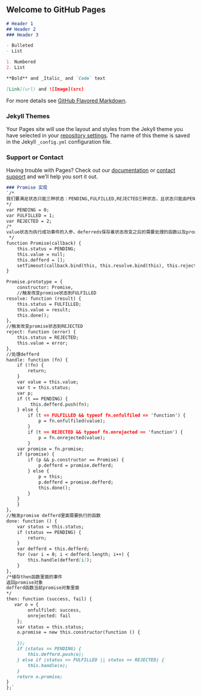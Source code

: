 ## Welcome to GitHub Pages

```markdown
# Header 1
## Header 2
### Header 3

- Bulleted
- List

1. Numbered
2. List

**Bold** and _Italic_ and `Code` text

[Link](url) and ![Image](src)
```

For more details see [GitHub Flavored Markdown](https://guides.github.com/features/mastering-markdown/).

### Jekyll Themes

Your Pages site will use the layout and styles from the Jekyll theme you have selected in your [repository settings](https://github.com/SpringLv/springlv.github.io/settings). The name of this theme is saved in the Jekyll `_config.yml` configuration file.

### Support or Contact

Having trouble with Pages? Check out our [documentation](https://help.github.com/categories/github-pages-basics/) or [contact support](https://github.com/contact) and we’ll help you sort it out.
```markdown
### Promise 实现
`/*
我们要满足状态只能三种状态：PENDING,FULFILLED,REJECTED三种状态，且状态只能由PENDING=>FULFILLED,或者PENDING=>REJECTED
*/
var PENDING = 0;
var FULFILLED = 1;
var REJECTED = 2;
/*
value状态为执行成功事件的入参，deferreds保存着状态改变之后的需要处理的函数以及promise子节点，构造函数里面应该包含这三个属性的初始化
 */
function Promise(callback) {
    this.status = PENDING;
    this.value = null;
    this.defferd = [];
    setTimeout(callback.bind(this, this.resolve.bind(this), this.reject.bind(this)), 0);
}

Promise.prototype = {
    constructor: Promise,
    //触发改变promise状态到FULFILLED
resolve: function (result) {
    this.status = FULFILLED;
    this.value = result;
    this.done();
},
//触发改变promise状态到REJECTED
reject: function (error) {
    this.status = REJECTED;
    this.value = error;
},
//处理defferd
handle: function (fn) {
    if (!fn) {
        return;
    }
    var value = this.value;
    var t = this.status;
    var p;
    if (t == PENDING) {
         this.defferd.push(fn);
    } else {
        if (t == FULFILLED && typeof fn.onfulfiled == 'function') {
            p = fn.onfulfiled(value);
        }
        if (t == REJECTED && typeof fn.onrejected == 'function') {
            p = fn.onrejected(value);
        }
    var promise = fn.promise;
    if (promise) {
        if (p && p.constructor == Promise) {
            p.defferd = promise.defferd;
        } else {
            p = this;
            p.defferd = promise.defferd;
            this.done();
        }
    }
    }
},
//触发promise defferd里面需要执行的函数
done: function () {
    var status = this.status;
    if (status == PENDING) {
        return;
    }
    var defferd = this.defferd;
    for (var i = 0; i < defferd.length; i++) {
        this.handle(defferd[i]);
    }
},
/*储存then函数里面的事件
返回promise对象
defferd函数当前promise对象里面
*/
then: function (success, fail) {
   var o = {
        onfulfiled: success,
        onrejected: fail
    };
    var status = this.status;
    o.promise = new this.constructor(function () {

    });
    if (status == PENDING) {
        this.defferd.push(o);
    } else if (status == FULFILLED || status == REJECTED) {
        this.handle(o);
    }
    return o.promise;
}
};`
